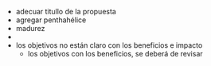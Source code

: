 - adecuar titullo de la propuesta
- agregar penthahélice
- madurez
-
- los objetivos no están claro con los beneficios e impacto
	- los objetivos con los beneficios, se deberá de revisar